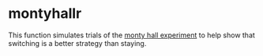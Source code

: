# montyhallr

This function simulates trials of the [monty hall experiment](https://en.wikipedia.org/wiki/Monty_Hall_problem) to help show that switching is a better strategy than staying.
